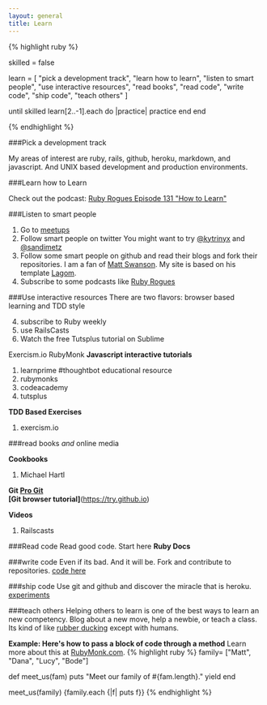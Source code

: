 ```yaml
---
layout: general
title: Learn
---
```


{% highlight ruby %}

  skilled = false

  learn = [
    "pick a development track",
    "learn how to learn",
    "listen to smart people",
    "use interactive resources",
    "read books",
    "read code", 
    "write code", 
    "ship code",
    "teach others"
  ]

  until skilled
    learn[2..-1].each do |practice|
      practice
    end
  end

{% endhighlight %}

###Pick a development track

My areas of interest are ruby, rails, github, heroku, markdown, and javascript. And UNIX based development and production environments.

###Learn how to Learn

Check out the podcast: [Ruby Rogues Episode 131 "How to Learn"](rubyrogues.com/131-rr-how-to-learn) 

###Listen to smart people

1. Go to [meetups](www.meetup.com)
2. Follow smart people on twitter
  You might want to try [@kytrinyx](https://twitter.com/kytrinyx) and [@sandimetz](https://twitter.com/sandimetz)
3. Follow some smart people on github and read their blogs and fork their repositories.  I am a fan of [Matt Swanson](http://www.mdswanson.com/). My site is based on his template [Lagom](https://github.com/swanson/lagom).
4. Subscribe to some podcasts like [Ruby Rogues](www.rubyrogues.com)

###Use interactive resources
There are two flavors: browser based learning and TDD style

4. subscribe to Ruby weekly
5. use RailsCasts
6. Watch the free Tutsplus tutorial on Sublime

Exercism.io
RubyMonk
**Javascript interactive tutorials**
1. learnprime #thoughtbot educational resource
2. rubymonks
3. codeacademy
4. tutsplus

**TDD Based Exercises**
1. exercism.io


###read books _and_ online media

**Cookbooks**
1. Michael Hartl


**Git
[Pro Git](git-scm.com/book)  
[Git browser tutorial]**(https://try.github.io)




**Videos**
1. Railscasts


###Read code
Read good code. Start here
**Ruby Docs**


###write code
Even if its bad. And it will be. Fork and contribute to repositories.
[code here](https://github.com/matthewnewell)

###ship code
Use git and github and discover the miracle that is heroku.
[experiments](#)

###teach others
Helping others to learn is one of the best ways to learn an new competency. Blog about a new move, help a newbie, or teach a class. Its kind of like [rubber ducking](http://en.wikipedia.org/wiki/Rubber_duck_debugging) except with humans.

__Example: Here's how to pass a block of code through a method__
Learn more about this at [RubyMonk.com](https://rubymonk.com/learning/books/4-ruby-primer-ascent/chapters/18-blocks/lessons/64-blocks-procs-lambdas).
{% highlight ruby %}
family= ["Matt", "Dana", "Lucy", "Bode"]

def meet_us(fam)
  puts "Meet our family of #{fam.length}."
  yield
end

meet_us(family) {family.each {|f| puts f}}
{% endhighlight %}






